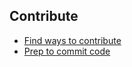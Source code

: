 ## Contribute

- [Find ways to contribute](http://design-system.pluralsight.com/contribute/)
- [Prep to commit code](http://design-system.pluralsight.com/contribute/code/)
